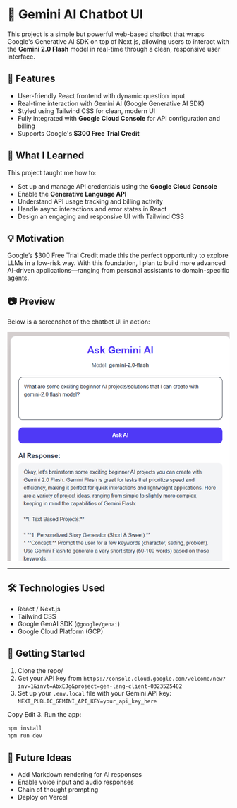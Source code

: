 # 💬 Gemini AI Chatbot UI

This project is a simple but powerful web-based chatbot that wraps Google's Generative AI SDK on top of Next.js, allowing users to interact with the **Gemini 2.0 Flash** model in real-time through a clean, responsive user interface.


## 🚀 Features

- User-friendly React frontend with dynamic question input
- Real-time interaction with Gemini AI (Google Generative AI SDK)
- Styled using Tailwind CSS for clean, modern UI
- Fully integrated with **Google Cloud Console** for API configuration and billing
- Supports Google's **$300 Free Trial Credit**

## 🧠 What I Learned

This project taught me how to:

- Set up and manage API credentials using the **Google Cloud Console**
- Enable the **Generative Language API**
- Understand API usage tracking and billing activity
- Handle async interactions and error states in React
- Design an engaging and responsive UI with Tailwind CSS

## 💡 Motivation

Google’s $300 Free Trial Credit made this the perfect opportunity to explore LLMs in a low-risk way. With this foundation, I plan to build more advanced AI-driven applications—ranging from personal assistants to domain-specific agents.

## 📷 Preview

Below is a screenshot of the chatbot UI in action:

![Chatbot UI Screenshot](./public/GeminiAIChat.PNG) 

---

## 🛠️ Technologies Used

- React / Next.js
- Tailwind CSS
- Google GenAI SDK (`@google/genai`)
- Google Cloud Platform (GCP)

## 📌 Getting Started

1. Clone the repo/
2. Get your API key from `https://console.cloud.google.com/welcome/new?inv=1&invt=AbxEJg&project=gen-lang-client-0323525482`
3. Set up your `.env.local` file with your Gemini API key:
`NEXT_PUBLIC_GEMINI_API_KEY=your_api_key_here`

Copy
Edit
3. Run the app:
```bash
npm install
npm run dev
```

## 🔮 Future Ideas

- Add Markdown rendering for AI responses
- Enable voice input and audio responses
- Chain of thought prompting
- Deploy on Vercel 
